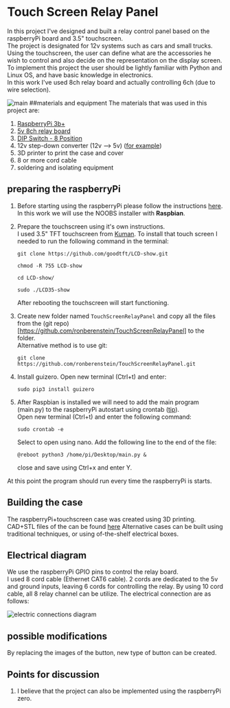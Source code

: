 # Touch Screen Relay Panel
In this project I've designed and built a relay control panel based on the raspberryPi board and 3.5" touchscreen. \
The project is designated for 12v systems such as cars and small trucks. Using the touchscreen, the user can define
what are the accessories he wish to control and also decide on the representation on the display screen. \
To implement this project the user should be lightly familiar with Python and Linux OS, and have basic knowledge in
electronics. \
In this work I've used 8ch relay board and actually controlling 6ch (due to wire selection).

![main](https://user-images.githubusercontent.com/25335836/49975742-11dd6f00-fef4-11e8-8532-9836decbe74b.jpg)
##materials and equipment
The materials that was used in this project are:
1. [RaspberryPi 3b+](https://www.raspberrypi.org/products/raspberry-pi-3-model-b-plus/)
2. [5v 8ch relay board](https://www.amazon.com/SainSmart-101-70-102-8-Channel-Relay-Module/dp/B0057OC5WK)
3. [DIP Switch - 8 Position](https://www.sparkfun.com/products/8034)
4. 12v step-down converter (12v --> 5v) ([for example](https://www.amazon.com/eBoot-LM2596-Converter-3-0-40V-1-5-35V/dp/B01GJ0SC2C/ref=asc_df_B01GJ0SC2C/?tag=hyprod-20&linkCode=df0&hvadid=167122786755&hvpos=1o4&hvnetw=g&hvrand=13176459983025186939&hvpone=&hvptwo=&hvqmt=&hvdev=c&hvdvcmdl=&hvlocint=&hvlocphy=9032081&hvtargid=pla-305123447649&psc=1)) 
5. 3D printer to print the case and cover
6. 8 or more cord cable
7. soldering and isolating equipment


## preparing the raspberryPi
1. Before starting using the raspberryPi please follow the instructions [here](https://projects.raspberrypi.org/en/projects/raspberry-pi-setting-up). 
In this work we will use the NOOBS installer with **Raspbian**.
2. Prepare the touchscreen using it's own instructions. \
    I used 3.5" TFT touchscreen from [Kuman](https://www.amazon.com/Kuman-320x480-Resolution-Protective-Raspberry/dp/B01FXC5ECS/ref=sr_1_1?ie=UTF8&qid=1544734613&sr=8-1&keywords=kuman+3.5%22).
    To install that touch screen I needed to run the following command in the terminal:
    ```
    git clone https://github.com/goodtft/LCD-show.git
    ```
    ```
    chmod -R 755 LCD-show    
    ```
    ```
    cd LCD-show/
    ```
    ```
    sudo ./LCD35-show
    ```
    After rebooting the touchscreen will start functioning.
    
3. Create new folder named `TouchScreenRelayPanel` and copy all the files from the 
(git repo)[https://github.com/ronberenstein/TouchScreenRelayPanel] to the folder. \
Alternative method is to use git:
    ```
    git clone https://github.com/ronberenstein/TouchScreenRelayPanel.git
    ``` 
4. Install guizero. Open new terminal (Ctrl+t) and enter:
   ```
   sudo pip3 install guizero
   ```
5. After Raspbian is installed we will need to add the main program (main.py) to the raspberryPi autostart using crontab ([tip](https://raspberrypi.stackexchange.com/questions/8734/execute-script-on-start-up)). \
Open new terminal (Ctrl+t) and enter the following command:
    ```
    sudo crontab -e
    ```
    Select to open using nano. Add the following line to the end of the file:
    ```
    @reboot python3 /home/pi/Desktop/main.py &
    ```
    close and save using Ctrl+x and enter Y.

At this point the program should run every time the raspberryPi is starts.

## Building the case
The raspberryPi+touchscreen case was created using 3D printing. CAD+STL files of the can be found [here](ADD!!!!!!!!!!!)
Alternative cases can be built using traditional techniques, or using of-the-shelf electrical boxes.

## Electrical diagram
We use the raspberryPi GPIO pins to control the relay board. \
I used 8 cord cable (Ethernet CAT6 cable). 2 cords are dedicated to the 5v and ground inputs, leaving 6 cords for controlling the relay. By
using 10 cord cable, all 8 relay channel can be utilize.
The electrical connection are as follows:

![electric connections diagram](https://user-images.githubusercontent.com/25335836/49975123-59aec700-fef1-11e8-934d-552a25336d1f.png)


## possible modifications
By replacing the images of the button, new type of button can be created.


## Points for discussion
1. I believe that the project can also be implemented using the raspberryPi zero.